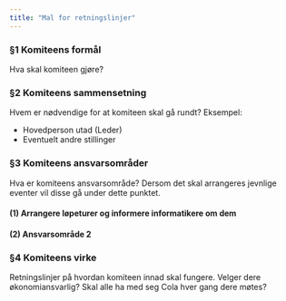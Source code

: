 ```yaml
---
title: "Mal for retningslinjer"
---
```


### §1 Komiteens formål

Hva skal komiteen gjøre?

### §2 Komiteens sammensetning

Hvem er nødvendige for at komiteen skal gå rundt?
Eksempel: 

* Hovedperson utad (Leder)
* Eventuelt andre stillinger

### §3 Komiteens ansvarsområder

Hva er komiteens ansvarsområde? Dersom det skal arrangeres jevnlige eventer vil disse gå under dette punktet. 

#### (1) Arrangere løpeturer og informere informatikere om dem

#### (2) Ansvarsområde 2

### §4 Komiteens virke

Retningslinjer på hvordan komiteen innad skal fungere. Velger dere økonomiansvarlig? Skal alle ha med seg Cola hver gang dere møtes? 